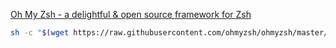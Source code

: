 [Oh My Zsh - a delightful & open source framework for Zsh](https://ohmyz.sh/#install)

```bash
sh -c "$(wget https://raw.githubusercontent.com/ohmyzsh/ohmyzsh/master/tools/install.sh -O -)"
```